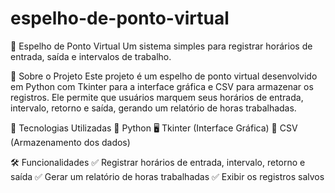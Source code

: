 # espelho-de-ponto-virtual
📌 Espelho de Ponto Virtual
Um sistema simples para registrar horários de entrada, saída e intervalos de trabalho.

🚀 Sobre o Projeto
Este projeto é um espelho de ponto virtual desenvolvido em Python com Tkinter para a interface gráfica e CSV para armazenar os registros. Ele permite que usuários marquem seus horários de entrada, intervalo, retorno e saída, gerando um relatório de horas trabalhadas.

🔧 Tecnologias Utilizadas
🐍 Python
🖥️ Tkinter (Interface Gráfica)
📂 CSV (Armazenamento dos dados)

🛠 Funcionalidades
✅ Registrar horários de entrada, intervalo, retorno e saída
✅ Gerar um relatório de horas trabalhadas
✅ Exibir os registros salvos
